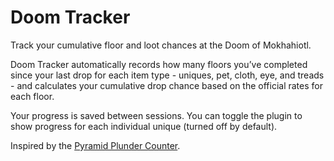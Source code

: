 # Doom Tracker

Track your cumulative floor and loot chances at the Doom of Mokhahiotl. 

Doom Tracker automatically records how many floors you’ve completed since your last drop for each item type - uniques, pet, cloth, eye, and treads - and calculates your cumulative drop chance based on the official rates for each floor.

Your progress is saved between sessions. You can toggle the plugin to show progress for each individual unique (turned off by default). 




Inspired by the [Pyramid Plunder Counter](https://runelite.net/plugin-hub/show/pyramid-plunder-counter).
